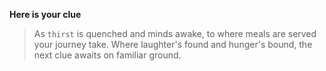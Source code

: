 **Here is your clue**

> As `thirst` is quenched and minds awake, to where meals are served your journey take. Where laughter's found and hunger's bound, the next clue awaits on familiar ground.

